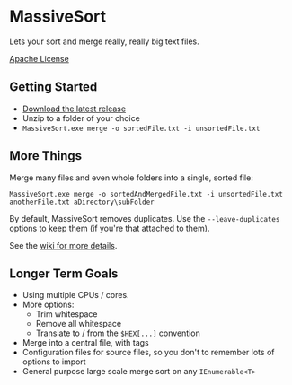 # MassiveSort #

Lets your sort and merge really, really big text files.

[Apache License](https://www.apache.org/licenses/LICENSE-2.0)

## Getting Started ##

* [Download the latest release](https://bitbucket.org/ligos/massivesort/downloads)
* Unzip to a folder of your choice
* `MassiveSort.exe merge -o sortedFile.txt -i unsortedFile.txt`

## More Things ##

Merge many files and even whole folders into a single, sorted file:

`MassiveSort.exe merge -o sortedAndMergedFile.txt -i unsortedFile.txt anotherFile.txt aDirectory\subFolder`

By default, MassiveSort removes duplicates. Use the `--leave-duplicates` options to keep them (if you're that attached to them).

See the [wiki for more details](wiki).

## Longer Term Goals ##

* Using multiple CPUs / cores.
* More options:
    * Trim whitespace
    * Remove all whitespace
    * Translate to / from the `$HEX[...]` convention
* Merge into a central file, with tags
* Configuration files for source files, so you don't to remember lots of options to import
* General purpose large scale merge sort on any `IEnumerable<T>`